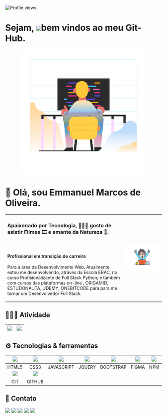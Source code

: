 <p align="left"><img src="https://komarev.com/ghpvc/?username=emmanuelmarcosdeoliveira&color=yellow" alt="Profile views"/></p>
<h1 align="left">Sejam, <img src="https://raw.githubusercontent.com/kaueMarques/kaueMarques/master/hi.gif" height="30px">bem vindos ao meu Git-Hub.</h1>


 <div align="center">
  <img max-width="550" src="https://github.com/emmanuelmarcosdeoliveira/emmanuelmarcosdeoliveira/blob/main/marginalia-programming.gif" />
 </div>
 
 <h1>👋 Olá, sou Emmanuel Marcos de Oliveira.</h1>
 
 <table border="0" cellspacing="0" cellpadding="2">
  <tr>   
     <td style="border: 0";>
     <div align="right">
    <div align="left">
       <h3>Apaixonado por Tecnologia, 🧑🏻‍💻 gosto de asistir Filmes 🎞️ e amante da Natureza 🌳.</h3>
      </div>
     <div align="left">
      </div>
      <br>
            <div align="left">
       <h4>Profissional em transição de carreira</h4>
<p>Para a área de Desenvolvimento Web. Atualmente estou me desenvolvendo, atráves da Escola EBAC, no curso Profisionalizante de Full Stack Python; e também com cursos das plataformas on-line , ORIGAMID, ESTUDONAUTA, UDEMY, ONEBITCODE para para me tornar um Desenvolvedor Full Stack.</p>
      </div>
            </td>
       <td style="border: 0";>
      <img width="850" src="https://github.com/emmanuelmarcosdeoliveira/emmanuelmarcosdeoliveira/blob/main/checklist.svg" />
    </td>
    </tr>
</table>

<h2>🧑🏻‍💻 Atividade </h2>


| <img height="190em" src="https://github-readme-stats.vercel.app/api?username=emmanuelmarcosdeoliveira&show_icons=true&theme=tokyonight&include_all_commits=true&count_private=true"/> | <img height="190em" src="https://github-readme-stats.vercel.app/api/top-langs/?username=emmanuelmarcosdeoliveira&layout=compact&langs_count=7&theme=tokyonight"/> |
| :-: | :-: |


  
  
<h2>⚙️ Tecnologias & ferramentas</h2> 

| <img width="80" src="https://cdn.jsdelivr.net/gh/devicons/devicon/icons/html5/html5-original.svg" /> | <img  width="80"  src="https://cdn.jsdelivr.net/gh/devicons/devicon/icons/css3/css3-original.svg" /> | <img  width="80"  src="https://cdn.jsdelivr.net/gh/devicons/devicon/icons/javascript/javascript-original.svg" /> | <img  width="80"  src="https://cdn.jsdelivr.net/gh/devicons/devicon/icons/jquery/jquery-original.svg" /> | <img  width="80"  src="https://cdn.jsdelivr.net/gh/devicons/devicon/icons/bootstrap/bootstrap-original.svg"/> | <img  width="80"  src="https://cdn.jsdelivr.net/gh/devicons/devicon/icons/figma/figma-original.svg" /> | <img  width="80"  src="https://cdn.jsdelivr.net/gh/devicons/devicon/icons/npm/npm-original-wordmark.svg" /> | <img  width="80"  src="https://cdn.jsdelivr.net/gh/devicons/devicon/icons/sass/sass-original.svg" /> | <img  width="80"  src="https://cdn.jsdelivr.net/gh/devicons/devicon/icons/less/less-plain-wordmark.svg" /> | <img  width="80"  src="https://cdn.jsdelivr.net/gh/devicons/devicon/icons/gulp/gulp-plain.svg" /> |  <img  width="80"  src="https://cdn.jsdelivr.net/gh/devicons/devicon/icons/grunt/grunt-original.svg" />  
| :--: | :--: | :--: | :--: | :--: | :--: | :--: | :--: | :--: | :--: | :--: |    
|HTML5|CSS3|JAVASCRIPT|JQUERY|BOOTSTRAP|FIGMA|NPM|SASS|LESS|GULP|GRUNT|
| <img  width="80"  src="https://cdn.jsdelivr.net/gh/devicons/devicon/icons/git/git-original.svg" />  | <img  width="80"  src="https://cdn.jsdelivr.net/gh/devicons/devicon/icons/github/github-original.svg" />  |
|GIT|GITHUB|    
   
   <h2>📲 Contato</h2> 
   <div> 

<a href ="https://wa.me/5511968336094"><img src="https://img.shields.io/badge/WhatsApp-25D366?style=for-the-badge&logo=whatsapp&logoColor=white"></a>
  <a href = "mailto:emmanuelmarcosdeoliveira@gmail.com"><img src="https://img.shields.io/badge/Gmail-D14836?style=for-the-badge&logo=gmail&logoColor=white" target="_blank"></a>
  <a href="https://www.linkedin.com/in/oliveira-marcos-emmanuel?lipi=urn%3Ali%3Apage%3Ad_flagship3_profile_view_base_contact_details%3BUetG4s3ZT76Byt3XWdZ2Tg%3D%3D" target="_blank"><img src="https://img.shields.io/badge/-LinkedIn-%230077B5?style=for-the-badge&logo=linkedin&logoColor=white" target="_blank"></a> 
     <a href="https://discord.gg/EqjhkWXvkJ"><img src="https://img.shields.io/badge/Discord-7289DA?style=for-the-badge&logo=discord&logoColor=white"></a> 
  <a href="https://www.instagram.com/developer_in_starting/"><img src="https://img.shields.io/badge/Instagram-E4405F?style=for-the-badge&logo=instagram&logoColor=white"></a> 
 
 </div>
 
